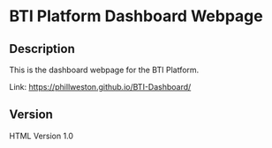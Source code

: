 # BTI Platform Dashboard Webpage

## Description

This is the dashboard webpage for the BTI Platform.

Link: https://phillweston.github.io/BTI-Dashboard/

## Version

HTML Version 1.0
